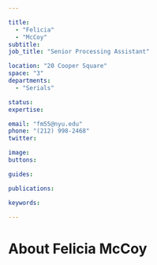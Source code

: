 ```yaml
---

title:
  - "Felicia"
  - "McCoy"
subtitle: 
job_title: "Senior Processing Assistant"

location: "20 Cooper Square"
space: "3"
departments:
  - "Serials"

status: 
expertise:

email: "fm55@nyu.edu"
phone: "(212) 998-2468"
twitter: 

image: 
buttons:

guides:

publications:

keywords:

---
```


# About Felicia McCoy


